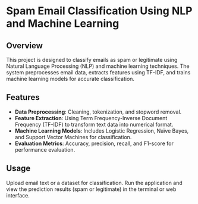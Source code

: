 # Spam Email Classification Using NLP and Machine Learning

## Overview
This project is designed to classify emails as spam or legitimate using Natural Language Processing (NLP) and machine learning techniques. The system preprocesses email data, extracts features using TF-IDF, and trains machine learning models for accurate classification.

## Features
- **Data Preprocessing**: Cleaning, tokenization, and stopword removal.
- **Feature Extraction**: Using Term Frequency-Inverse Document Frequency (TF-IDF) to transform text data into numerical format.
- **Machine Learning Models**: Includes Logistic Regression, Naïve Bayes, and Support Vector Machines for classification.
- **Evaluation Metrics**: Accuracy, precision, recall, and F1-score for performance evaluation.

## Usage
Upload email text or a dataset for classification.
Run the application and view the prediction results (spam or legitimate) in the terminal or web interface.
